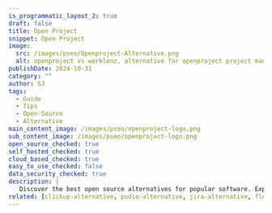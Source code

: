 ```yaml
---
is_programmatic_layout_2: true
draft: false
title: Open Project
snippet: Open Project
image:
  src: /images/pseo/Openproject-Alternative.png
  alt: openproject vs worklenz, alternative for openproject project managemet tool, task management, resource management, productivity
publishDate: 2024-10-31
category: ""
author: SJ
tags:
  - Guide
  - Tips
  - Open-Source
  - Alternative
main_content_image: /images/pseo/openproject-logo.png
sub_content_image: /images/pseo/openproject-logo.png
open_source_checked: true
self_hosted_checked: true
cloud_based_checked: true
easy_to_use_checked: false
data_security_checked: true
description: |
   Discover the best open source alternatives for popular software. Explore our comprehensive guides and find the perfect solution for your needs today.
related: [clickup-alternative, podio-alternative, jira-alternative, flow-alternative]
---
```

